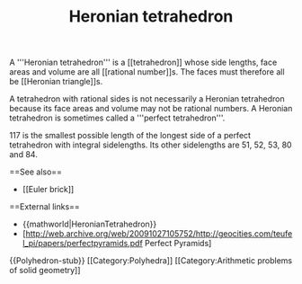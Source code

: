 ﻿---
lastrevid: 624085921
pageid: 426551
canonicalurl: http://en.wikipedia.org/wiki/Heronian_tetrahedron
title: Heronian tetrahedron
editurl: http://en.wikipedia.org/w/index.php?title=Heronian_tetrahedron&action=edit
length: 851
contentmodel: wikitext
pagelanguage: en
touched: 2015-02-18T22:12:11Z
ns: 0
fullurl: http://en.wikipedia.org/wiki/Heronian_tetrahedron
---

A '''Heronian tetrahedron''' is a [[tetrahedron]] whose side lengths, face areas and volume are all [[rational number]]s. The faces must therefore all be [[Heronian triangle]]s.

A tetrahedron with rational sides is not necessarily a Heronian tetrahedron because its face areas and volume may not be rational numbers. A Heronian tetrahedron is sometimes called a '''perfect tetrahedron'''.

117 is the smallest possible length of the longest side of a perfect tetrahedron with integral sidelengths. Its other sidelengths are 51, 52, 53, 80 and 84.

==See also==
* [[Euler brick]]

==External links==
* {{mathworld|HeronianTetrahedron}}
* [http://web.archive.org/web/20091027105752/http://geocities.com/teufel_pi/papers/perfectpyramids.pdf Perfect Pyramids]

{{Polyhedron-stub}}
[[Category:Polyhedra]]
[[Category:Arithmetic problems of solid geometry]]